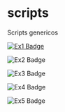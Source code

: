 # scripts
Scripts genericos

[![Ex1 Badge](https://img.shields.io/endpoint?color=green&label=a&logo=gmail&logoColor=green&url=https%3A%2F%2Fraw.githubusercontent.com%2Fjorgenery%2Fscripts%2Fmaster%2Fshieldsio.json)](http://xxx)

![Ex2 Badge](https://img.shields.io/static/v1?logo=gmail&label=gmail&message=x@gmail.comm&color=blue&style=for-the-badge)

![Ex3 Badge](https://img.shields.io/endpoint?url=https%3A%2F%2Fraw.githubusercontent.com%2Fjorgenery%2Fscripts%2Fmaster%2Fshieldsio.json)

![Ex4 Badge](https://img.shields.io/badge/linkedin-jorgenery-yellowgreen)

![Ex5 Badge](https://img.shields.io/badge/Jorge%20Nery--blue?style=for-the-badge&logo=Linkedin&logoColor=white)
